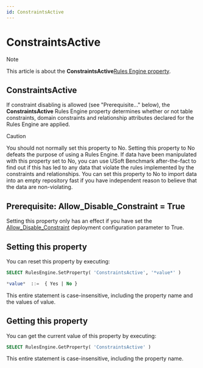 ```yaml
---
id: ConstraintsActive
---
```


# ConstraintsActive



> [!NOTE]
> This article is about the **ConstraintsActive**[Rules Engine property](/docs/Modeller%20and%20Rules%20Engine/Rules%20Engine%20properties).

## **ConstraintsActive**

If constraint disabling is allowed (see "Prerequisite..." below), the **ConstraintsActive** Rules Engine property determines whether or not table constraints, domain constraints and relationship attributes declared for the Rules Engine are applied.

> [!CAUTION]
> You should not normally set this property to No. Setting this property to No defeats the purpose of using a Rules Engine. If data have been manipulated with this property set to No, you can use USoft Benchmark after-the-fact to find out if this has led to any data that violate the rules implemented by the constraints and relationships. You can set this property to No to import data into an empty repository fast if you have independent reason to believe that the data are non-violating.

## Prerequisite: Allow_Disable_Constraint = True

Setting this property only has an effect if you have set the [Allow_Disable_Constraint](/docs/Authorisation%20and%20access/Deployment%20configurations/Allow_Disable_Constraint.md) deployment configuration parameter to True.

## Setting this property

You can reset this property by executing:

```sql
SELECT RulesEngine.SetProperty( 'ConstraintsActive', '*value*' )

*value*  ::=  { Yes | No }
```

This entire statement is case-insensitive, including the property name and the values of value.

## Getting this property

You can get the current value of this property by executing:

```sql
SELECT RulesEngine.GetProperty( 'ConstraintsActive' )
```

This entire statement is case-insensitive, including the property name.